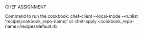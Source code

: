 
CHEF ASSIGNMENT 

Command to run the cookbook: 
chef-client --local-mode --runlist 'recipe[cookbook_repo-name]'
or
chef-apply <cookbook_repo-name>/recipes/default.rb
